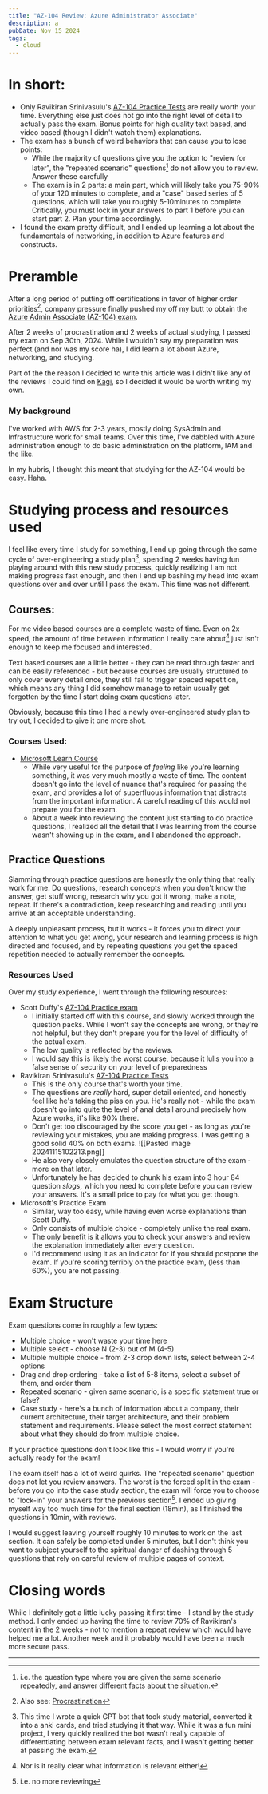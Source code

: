 ```yaml
---
title: "AZ-104 Review: Azure Administrator Associate"
description: a
pubDate: Nov 15 2024
tags:
  - cloud
---
```


# In short:
- Only Ravikiran Srinivasulu's [AZ-104 Practice Tests](https://www.udemy.com/course/az-104-microsoft-azure-administrator-practice-test-questions/?couponCode=24T2MT111524) are really worth your time. Everything else just does not go into the right level of detail to actually pass the exam. Bonus points for high quality text based, and video based (though I didn't watch them) explanations.
- The exam has a bunch of weird behaviors that can cause you to lose points:
	- While the majority of questions give you the option to "review for later", the "repeated scenario" questions[^4] do not allow you to review. Answer these carefully
	- The exam is in 2 parts: a main part, which will likely take you 75-90% of your 120 minutes to complete, and a "case" based series of 5 questions, which will take you roughly 5-10minutes to complete. Critically, you must lock in your answers to part 1 before you can start part 2. Plan your time accordingly.
- I found the exam pretty difficult, and I ended up learning a lot about the fundamentals of networking, in addition to Azure features and constructs.

# Preramble
After a long period of putting off certifications in favor of higher order priorities[^1], company pressure finally pushed my off my butt to obtain the [Azure Admin Associate (AZ-104) exam](https://learn.microsoft.com/en-us/credentials/certifications/azure-administrator). 

After 2 weeks of procrastination and 2 weeks of actual studying, I passed my exam on Sep 30th, 2024. While I wouldn't say my preparation was perfect (and nor was my score ha), I did learn a lot about Azure, networking, and studying.

 Part of the the reason I decided to write this article was I didn't like any of the reviews I could find on [Kagi](https://kagi.com/), so I decided it would be worth writing my own.
### My background
I've worked with AWS for 2-3 years, mostly doing SysAdmin and Infrastructure work for small teams. Over this time, I've dabbled with Azure administration enough to do basic administration on the platform, IAM and the like. 

In my hubris, I thought this meant that studying for the AZ-104 would be easy. Haha.
# Studying process and resources used
I feel like every time I study for something, I end up going through the same cycle of over-engineering a study plan[^2], spending 2 weeks having fun playing around with this new study process, quickly realizing I am not making progress fast enough, and then I end up bashing my head into exam questions over and over until I pass the exam. This time was not different.
## Courses:
For me video based courses are a complete waste of time. Even on 2x speed, the amount of time between information I really care about[^3] just isn't enough to keep me focused and interested. 

Text based courses are a little better - they can be read through faster and can be easily referenced - but because courses are usually structured to only cover every detail once, they still fail to trigger spaced repetition, which means any thing I did somehow manage to retain usually get forgotten by the time I start doing exam questions later.

Obviously, because this time I had a newly over-engineered study plan to try out, I decided to give it one more shot.
### Courses Used:
- [Microsoft Learn Course](https://learn.microsoft.com/en-us/training/courses/az-104t00)
	- While very useful for the purpose of *feeling* like you're learning something, it was very much mostly a waste of time. The content doesn't go into the level of nuance that's required for passing the exam, and provides a lot of superfluous information that distracts from the important information. A careful reading of this would not prepare you for the exam.
	- About a week into reviewing the content just starting to do practice questions, I realized all the detail that I was learning from the course wasn't showing up in the exam, and I abandoned the approach.

## Practice Questions
Slamming through practice questions are honestly the only thing that really work for me. Do questions, research concepts when you don't know the answer, get stuff wrong, research why you got it wrong, make a note, repeat. If there's a contradiction, keep researching and reading until you arrive at an acceptable understanding. 

A deeply unpleasant process, but it works - it forces you to direct your attention to what you get wrong, your research and learning process is high directed and focused, and by repeating questions you get the spaced repetition needed to actually remember the concepts.
### Resources Used
Over my study experience, I went through the following resources:

- Scott Duffy's [AZ-104 Practice exam](https://www.udemy.com/course/az104-azure-practice/)
	- I initially started off with this course, and slowly worked through the question packs. While I won't say the concepts are wrong, or they're not helpful, but they don't prepare you for the level of difficulty of the actual exam.
	- The low quality is reflected by the reviews. 
	- I would say this is likely the worst course, because it lulls you into a false sense of security on your level of preparedness
- Ravikiran Srinivasulu's [AZ-104 Practice Tests](https://www.udemy.com/course/az-104-microsoft-azure-administrator-practice-test-questions/?couponCode=24T2MT111524)
	- This is the only course that's worth your time.
	- The questions are *really* hard, super detail oriented, and honestly feel like he's taking the piss on you. He's really not - while the exam doesn't go into quite the level of anal detail around precisely how Azure works, it's like 90% there.
	- Don't get too discouraged by the score you get - as long as you're reviewing your mistakes, you are making progress. I was getting a good solid 40% on both exams.
	![[Pasted image 20241115102213.png]]
	- He also very closely emulates the question structure of the exam - more on that later.
	- Unfortunately he has decided to chunk his exam into 3 hour 84 question *slogs*, which you need to complete before you can review your answers. It's a small price to pay for what you get though.
- Microsoft's Practice Exam 
	- Similar, way too easy, while having even worse explanations than Scott Duffy. 
	- Only consists of multiple choice - completely unlike the real exam.
	- The only benefit is it allows you to check your answers and review the explanation immediately after every question. 
	- I'd recommend using it as an indicator for if you should postpone the exam. If you're scoring terribly on the practice exam, (less than 60%), you are not passing.
# Exam Structure

Exam questions come in roughly a few types:
- Multiple choice - won't waste your time here
- Multiple select - choose N (2-3) out of M (4-5)
- Multiple multiple choice - from 2-3 drop down lists, select between 2-4 options
- Drag and drop ordering - take a list of 5-8 items, select a subset of them, and order them
- Repeated scenario - given same scenario, is a specific statement true or false?
- Case study - here's a bunch of information about a company, their current architecture, their target architecture, and their problem statement and requirements. Please select the most correct statement about what they should do from multiple choice.

If your practice questions don't look like this - I would worry if you're actually ready for the exam!

The exam itself has a lot of weird quirks. The "repeated scenario" question does not let you review answers. The worst is the forced split in the exam - before you go into the case study section, the exam will force you to choose to "lock-in" your answers for the previous section[^5]. I ended up giving myself way too much time for the final section (18min), as I finished the questions in 10min, with reviews. 

I would suggest leaving yourself roughly 10 minutes to work on the last section. It can safely be completed under 5 minutes, but I don't think you want to subject yourself to the spiritual danger of dashing through 5 questions that rely on careful review of multiple pages of context.
# Closing words
While I definitely got a little lucky passing it first time - I stand by the study method. I only ended up having the time to review 70% of Ravikiran's content in the 2 weeks - not to mention a repeat review which would have helped me a lot. Another week and it probably would have been a much more secure pass.

<hr>

[^1]: Also see: [Procrastination](https://waitbutwhy.com/2015/03/procrastination-matrix.html)
[^2]: This time I wrote a quick GPT bot that took study material, converted it into a anki cards, and tried studying it that way. While it was a fun mini project, I very quickly realized the bot wasn't really capable of differentiating between exam relevant facts, and I wasn't getting better at passing the exam.
[^3]: Nor is it really clear what information is relevant either!
[^4]: i.e. the question type where you are given the same scenario repeatedly, and answer different facts about the situation.
[^5]: i.e. no more reviewing